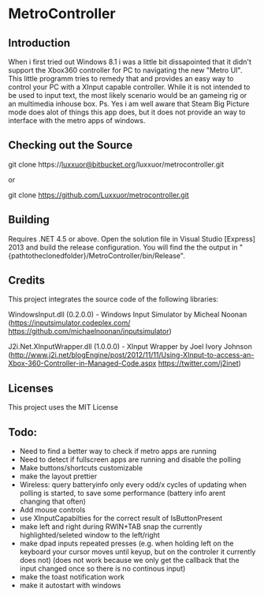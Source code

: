 # MetroController

## Introduction

When i first tried out Windows 8.1 i was a little bit dissapointed that it didn't support the Xbox360 controller for PC to navigating the new "Metro UI".
This little programm tries to remedy that and provides an easy way to control your PC with a XInput capable controller.
While it is not intended to be used to input text, the most likely scenario would be an gameing rig or an multimedia inhouse box.
Ps. Yes i am well aware that Steam Big Picture mode does alot of things this app does, but it does not provide an way to interface with the metro apps of windows.


## Checking out the Source

git clone https://luxxuor@bitbucket.org/luxxuor/metrocontroller.git

or

git clone https://github.com/Luxxuor/metrocontroller.git


## Building

Requires .NET 4.5 or above.
Open the solution file in Visual Studio [Express] 2013 and build the release configuration.
You will find the the output in "{pathtotheclonedfolder}/MetroController/bin/Release".


## Credits

This project integrates the source code of the following libraries:

WindowsInput.dll (0.2.0.0) - Windows Input Simulator by Micheal Noonan (https://inputsimulator.codeplex.com/
																		https://github.com/michaelnoonan/inputsimulator)

J2i.Net.XInputWrapper.dll (1.0.0.0) - XInput Wrapper by Joel Ivory Johnson (http://www.j2i.net/blogEngine/post/2012/11/11/Using-XInput-to-access-an-Xbox-360-Controller-in-Managed-Code.aspx
																			https://twitter.com/j2inet)


## Licenses

This project uses the MIT License


## Todo:
 - Need to find a better way to check if metro apps are running
 - Need to detect if fullscreen apps are running and disable the polling
 - Make buttons/shortcuts customizable
 - make the layout prettier
 - Wireless: query batteryinfo only every odd/x cycles of updating when polling is started, to save some performance (battery info arent changing that often)
 - Add mouse controls
 - use XInputCapabilties for the correct result of IsButtonPresent
 - make left and right during RWIN+TAB snap the currently highlighted/seleted window to the left/right
 - make dpad inputs repeated presses (e.g. when holding left on the keyboard your cursor moves until keyup, but on the controler it currently does not) (does not work because we only get the callback that the input changed once so there is no continous input)
 - make the toast notification work
 - make it autostart with windows
